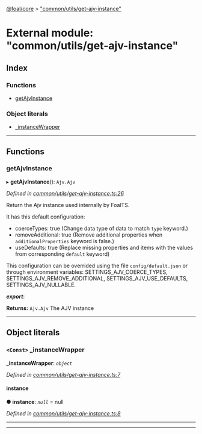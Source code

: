 [@foal/core](../README.md) > ["common/utils/get-ajv-instance"](../modules/_common_utils_get_ajv_instance_.md)

# External module: "common/utils/get-ajv-instance"

## Index

### Functions

* [getAjvInstance](_common_utils_get_ajv_instance_.md#getajvinstance)

### Object literals

* [_instanceWrapper](_common_utils_get_ajv_instance_.md#_instancewrapper)

---

## Functions

<a id="getajvinstance"></a>

###  getAjvInstance

▸ **getAjvInstance**(): `Ajv.Ajv`

*Defined in [common/utils/get-ajv-instance.ts:26](https://github.com/FoalTS/foal/blob/538afb23/packages/core/src/common/utils/get-ajv-instance.ts#L26)*

Return the Ajv instance used internally by FoalTS.

It has this default configuration:

*   coerceTypes: true (Change data type of data to match `type` keyword.)
*   removeAdditional: true (Remove additional properties when `additionalProperties` keyword is false.)
*   useDefaults: true (Replace missing properties and items with the values from corresponding `default` keyword)

This configuration can be overrided using the file `config/default.json` or through environment variables: SETTINGS\_AJV\_COERCE\_TYPES, SETTINGS\_AJV\_REMOVE\_ADDITIONAL, SETTINGS\_AJV\_USE\_DEFAULTS, SETTINGS\_AJV\_NULLABLE.

*__export__*: 

**Returns:** `Ajv.Ajv`
The AJV instance

___

## Object literals

<a id="_instancewrapper"></a>

### `<Const>` _instanceWrapper

**_instanceWrapper**: *`object`*

*Defined in [common/utils/get-ajv-instance.ts:7](https://github.com/FoalTS/foal/blob/538afb23/packages/core/src/common/utils/get-ajv-instance.ts#L7)*

<a id="_instancewrapper.instance"></a>

####  instance

**● instance**: *`null`* =  null

*Defined in [common/utils/get-ajv-instance.ts:8](https://github.com/FoalTS/foal/blob/538afb23/packages/core/src/common/utils/get-ajv-instance.ts#L8)*

___

___

